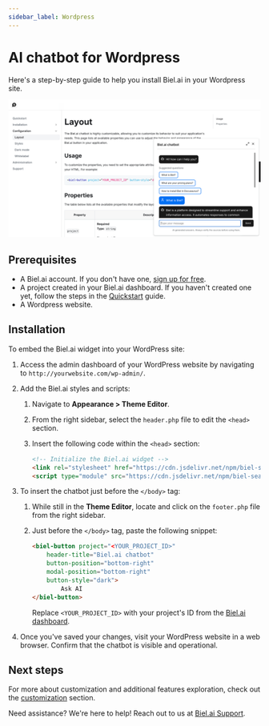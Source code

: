 ```yaml
---
sidebar_label: Wordpress
---
```


# AI chatbot for Wordpress

Here's a step-by-step guide to help you install Biel.ai in your Wordpress site.

![Chatbot widget for docs](./images/biel-widget-docs.png)

## Prerequisites

- A Biel.ai account. If you don't have one, [sign up for free](https://app.biel.ai/accounts/signup/).
- A project created in your Biel.ai dashboard. If you haven't created one yet, follow the steps in the [Quickstart](../quickstart.md#2-create-a-project) guide.
- A Wordpress website.

## Installation

To embed the Biel.ai widget into your WordPress site:

1. Access the admin dashboard of your WordPress website by navigating to `http://yourwebsite.com/wp-admin/`.
1. Add the Biel.ai styles and scripts:

    1. Navigate to **Appearance > Theme Editor**.
    2. From the right sidebar, select the `header.php` file to edit the `<head>` section.
    3. Insert the following code within the `<head>` section:

        ```html
        <!-- Initialize the Biel.ai widget -->
        <link rel="stylesheet" href="https://cdn.jsdelivr.net/npm/biel-search/dist/biel-search/biel-search.css">
        <script type="module" src="https://cdn.jsdelivr.net/npm/biel-search/dist/biel-search/biel-search.esm.js"></script>
        ```

1. To insert the chatbot just before the `</body>` tag:

    1. While still in the **Theme Editor**, locate and click on the `footer.php` file from the right sidebar.
    2. Just before the `</body>` tag, paste the following snippet:

        ```html
        <biel-button project="<YOUR_PROJECT_ID>" 
            header-title="Biel.ai chatbot"
            button-position="bottom-right"
            modal-position="bottom-right"
            button-style="dark">
                Ask AI
        </biel-button>
        ```

        Replace `<YOUR_PROJECT_ID>` with your project's ID from the [Biel.ai dashboard](../quickstart.md#2-create-a-project).

1. Once you've saved your changes, visit your WordPress website in a web browser. Confirm that the chatbot is visible and operational.

## Next steps

For more about customization and additional features exploration, check out the [customization](/category/customization) section.

Need assistance? We're here to help! Reach out to us at [Biel.ai Support](https://biel.ai/contact).